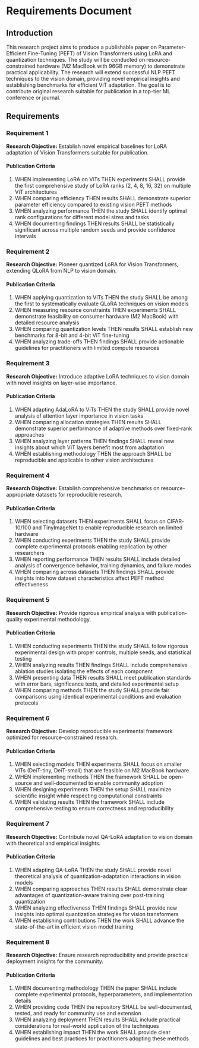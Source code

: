 # Requirements Document

## Introduction

This research project aims to produce a publishable paper on Parameter-Efficient Fine-Tuning (PEFT) of Vision Transformers using LoRA and quantization techniques. The study will be conducted on resource-constrained hardware (M2 MacBook with 96GB memory) to demonstrate practical applicability. The research will extend successful NLP PEFT techniques to the vision domain, providing novel empirical insights and establishing benchmarks for efficient ViT adaptation. The goal is to contribute original research suitable for publication in a top-tier ML conference or journal.

## Requirements

### Requirement 1

**Research Objective:** Establish novel empirical baselines for LoRA adaptation of Vision Transformers suitable for publication.

#### Publication Criteria

1. WHEN implementing LoRA on ViTs THEN experiments SHALL provide the first comprehensive study of LoRA ranks (2, 4, 8, 16, 32) on multiple ViT architectures
2. WHEN comparing efficiency THEN results SHALL demonstrate superior parameter efficiency compared to existing vision PEFT methods
3. WHEN analyzing performance THEN the study SHALL identify optimal rank configurations for different model sizes and tasks
4. WHEN documenting findings THEN results SHALL be statistically significant across multiple random seeds and provide confidence intervals

### Requirement 2

**Research Objective:** Pioneer quantized LoRA for Vision Transformers, extending QLoRA from NLP to vision domain.

#### Publication Criteria

1. WHEN applying quantization to ViTs THEN the study SHALL be among the first to systematically evaluate QLoRA techniques on vision models
2. WHEN measuring resource constraints THEN experiments SHALL demonstrate feasibility on consumer hardware (M2 MacBook) with detailed resource analysis
3. WHEN comparing quantization levels THEN results SHALL establish new benchmarks for 8-bit and 4-bit ViT fine-tuning
4. WHEN analyzing trade-offs THEN findings SHALL provide actionable guidelines for practitioners with limited compute resources

### Requirement 3

**Research Objective:** Introduce adaptive LoRA techniques to vision domain with novel insights on layer-wise importance.

#### Publication Criteria

1. WHEN adapting AdaLoRA to ViTs THEN the study SHALL provide novel analysis of attention layer importance in vision tasks
2. WHEN comparing allocation strategies THEN results SHALL demonstrate superior performance of adaptive methods over fixed-rank approaches
3. WHEN analyzing layer patterns THEN findings SHALL reveal new insights about which ViT layers benefit most from adaptation
4. WHEN establishing methodology THEN the approach SHALL be reproducible and applicable to other vision architectures

### Requirement 4

**Research Objective:** Establish comprehensive benchmarks on resource-appropriate datasets for reproducible research.

#### Publication Criteria

1. WHEN selecting datasets THEN experiments SHALL focus on CIFAR-10/100 and TinyImageNet to enable reproducible research on limited hardware
2. WHEN conducting experiments THEN the study SHALL provide complete experimental protocols enabling replication by other researchers
3. WHEN reporting performance THEN results SHALL include detailed analysis of convergence behavior, training dynamics, and failure modes
4. WHEN comparing across datasets THEN findings SHALL provide insights into how dataset characteristics affect PEFT method effectiveness

### Requirement 5

**Research Objective:** Provide rigorous empirical analysis with publication-quality experimental methodology.

#### Publication Criteria

1. WHEN conducting experiments THEN the study SHALL follow rigorous experimental design with proper controls, multiple seeds, and statistical testing
2. WHEN analyzing results THEN findings SHALL include comprehensive ablation studies isolating the effects of each component
3. WHEN presenting data THEN results SHALL meet publication standards with error bars, significance tests, and detailed experimental setup
4. WHEN comparing methods THEN the study SHALL provide fair comparisons using identical experimental conditions and evaluation protocols

### Requirement 6

**Research Objective:** Develop reproducible experimental framework optimized for resource-constrained research.

#### Publication Criteria

1. WHEN selecting models THEN experiments SHALL focus on smaller ViTs (DeiT-tiny, DeiT-small) that are feasible on M2 MacBook hardware
2. WHEN implementing methods THEN the framework SHALL be open-source and well-documented to enable community adoption
3. WHEN designing experiments THEN the setup SHALL maximize scientific insight while respecting computational constraints
4. WHEN validating results THEN the framework SHALL include comprehensive testing to ensure correctness and reproducibility

### Requirement 7

**Research Objective:** Contribute novel QA-LoRA adaptation to vision domain with theoretical and empirical insights.

#### Publication Criteria

1. WHEN adapting QA-LoRA THEN the study SHALL provide novel theoretical analysis of quantization-adaptation interactions in vision models
2. WHEN comparing approaches THEN results SHALL demonstrate clear advantages of quantization-aware training over post-training quantization
3. WHEN analyzing effectiveness THEN findings SHALL provide new insights into optimal quantization strategies for vision transformers
4. WHEN establishing contributions THEN the work SHALL advance the state-of-the-art in efficient vision model training

### Requirement 8

**Research Objective:** Ensure research reproducibility and provide practical deployment insights for the community.

#### Publication Criteria

1. WHEN documenting methodology THEN the paper SHALL include complete experimental protocols, hyperparameters, and implementation details
2. WHEN providing code THEN the repository SHALL be well-documented, tested, and ready for community use and extension
3. WHEN analyzing deployment THEN results SHALL include practical considerations for real-world application of the techniques
4. WHEN establishing impact THEN the work SHALL provide clear guidelines and best practices for practitioners adopting these methods
